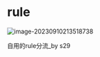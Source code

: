 # rule

![image-20230910213518738](D:\git_workspace\rule\README.assets\image-20230910213518738.png)

自用的rule分流_by s29
